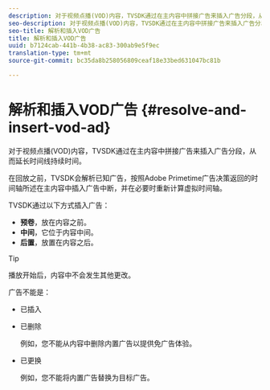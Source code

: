 ```yaml
---
description: 对于视频点播(VOD)内容，TVSDK通过在主内容中拼接广告来插入广告分段，从而延长时间线持续时间。
seo-description: 对于视频点播(VOD)内容，TVSDK通过在主内容中拼接广告来插入广告分段，从而延长时间线持续时间。
seo-title: 解析和插入VOD广告
title: 解析和插入VOD广告
uuid: b7124cab-441b-4b38-ac83-300ab9e5f9ec
translation-type: tm+mt
source-git-commit: bc35da8b258056809ceaf18e33bed631047bc81b

---
```



# 解析和插入VOD广告 {#resolve-and-insert-vod-ad}

对于视频点播(VOD)内容，TVSDK通过在主内容中拼接广告来插入广告分段，从而延长时间线持续时间。

在回放之前，TVSDK会解析已知广告，按照Adobe Primetime广告决策返回的时间轴所述在主内容中插入广告中断，并在必要时重新计算虚拟时间轴。

TVSDK通过以下方式插入广告：

* **预卷**，放在内容之前。
* **中间**，它位于内容中间。
* **后置**，放置在内容之后。

>[!TIP]
>
>播放开始后，内容中不会发生其他更改。

广告不能是：

* 已插入
* 已删除

   例如，您不能从内容中删除内置广告以提供免广告体验。
* 已更换

   例如，您不能将内置广告替换为目标广告。